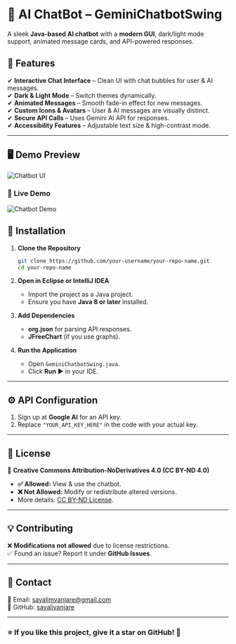 
# **🤖 AI ChatBot – GeminiChatbotSwing**  
A sleek **Java-based AI chatbot** with a **modern GUI**, dark/light mode support, animated message cards, and API-powered responses.  

## **🚀 Features**  
✔ **Interactive Chat Interface** – Clean UI with chat bubbles for user & AI messages.  
✔ **Dark & Light Mode** – Switch themes dynamically.  
✔ **Animated Messages** – Smooth fade-in effect for new messages.  
✔ **Custom Icons & Avatars** – User & AI messages are visually distinct.  
✔ **Secure API Calls** – Uses Gemini AI API for responses.  
✔ **Accessibility Features** – Adjustable text size & high-contrast mode.  

---

## **🖥️ Demo Preview**  
![Chatbot UI](https://drive.google.com/file/d/1ABBUm43GwKxWbuftjj-ms8PLj2eVpimW/view?usp=drive_link)

### 🎥 Live Demo
![Chatbot Demo]()

## **📌 Installation**  
1. **Clone the Repository**  
   ```sh
   git clone https://github.com/your-username/your-repo-name.git
   cd your-repo-name
   ```
2. **Open in Eclipse or IntelliJ IDEA**  
   - Import the project as a Java project.  
   - Ensure you have **Java 8 or later** installed.  

3. **Add Dependencies**  
   - **org.json** for parsing API responses.  
   - **JFreeChart** (if you use graphs).  

4. **Run the Application**  
   - Open `GeminiChatbotSwing.java`.  
   - Click **Run** ▶ in your IDE.  

---

## **⚙️ API Configuration**  
1. Sign up at **Google AI** for an API key.  
2. Replace `"YOUR_API_KEY_HERE"` in the code with your actual key.  

---

## **📝 License**  
📜 **Creative Commons Attribution-NoDerivatives 4.0 (CC BY-ND 4.0)**  
- **✅ Allowed:** View & use the chatbot.  
- **❌ Not Allowed:** Modify or redistribute altered versions.  
- More details: [CC BY-ND License](https://creativecommons.org/licenses/by-nd/4.0/).  

---

## **💡 Contributing**  
❌ **Modifications not allowed** due to license restrictions.  
✅ Found an issue? Report it under **GitHub Issues**.  

---

## **📩 Contact**  
📧 Email: sayalimvanjare@gmail.com  
🔗 GitHub: [sayalivanjare](https://github.com/sayalivanjare)  

---

### **⭐ If you like this project, give it a star on GitHub!** 🌟  
